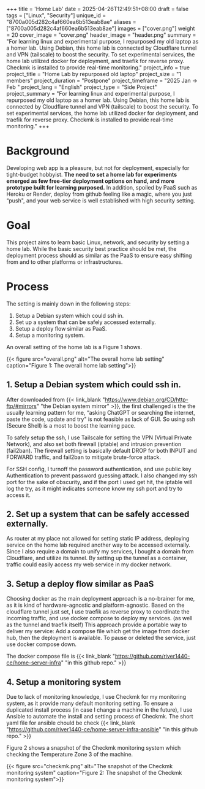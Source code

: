 +++
title = 'Home Lab'
date = 2025-04-26T12:49:51+08:00
draft = false
tags = ["Linux", "Security"]
unique_id = "8700a005d282c4af660ea6b513eab8ae"
aliases = ["8700a005d282c4af660ea6b513eab8ae"]
images = ["cover.png"]
weight = 20
cover_image = "cover.png"
header_image = "header.png"
summary = "For learning linux and experimental purpose, I repurposed my old laptop as a homer lab. Using Debian, this home lab is connected by Cloudflare tunnel and VPN (tailscale) to boost the security. To set experimental services, the home lab utilized docker for deployment, and traefik for reverse proxy. Checkmk is installed to provide real-time monitoring."
project_info = true
project_title = "Home Lab by repurposed old laptop"
project_size = "1 members"
project_duration = "Postpone"
project_timeframe = "2025 Jan → Feb "
project_lang = "English"
project_type = "Side Project"
project_summary = "For learning linux and experimental purpose, I repurposed my old laptop as a homer lab. Using Debian, this home lab is connected by Cloudflare tunnel and VPN (tailscale) to boost the security. To set experimental services, the home lab utilized docker for deployment, and traefik for reverse proxy. Checkmk is installed to provide real-time monitoring."
+++
# Background

Developing web app is a pleasure, but not for deployment, especially for tight-budget hobbyist. **The need to set a home lab for experiments emerged as few free-tier deployment options on hand, and more prototype built for learning purposed.** In addition, spoiled by PaaS such as Heroku or Render, deploy from github feeling like a magic, where you just “push", and your web service is well established with high security setting.

# Goal

This project aims to learn basic Linux, network, and security by setting a home lab. While the basic security best practice should be met, the deployment process should as similar as the PaaS to ensure easy shifting from and to other platforms or infrastructures.

# Process

The setting is mainly down in the following steps:

1. Setup a Debian system which could ssh in.
2. Set up a system that can be safely accessed externally.
3. Setup a deploy flow similar as PaaS.
4. Setup a monitoring system.

An overall setting of the home lab is a Figure 1 shows.


{{< figure src="overall.png" alt="The overall home lab setting" caption="Figure 1: The overall home lab setting">}}

## 1. Setup a Debian system which could ssh in.

After downloaded from {{< link_blank "https://www.debian.org/CD/http-ftp/#mirrors" "the Debian system mirror" >}}, the first challenged is the the usually learning pattern for me, “asking ChatGPT or searching the internet, paste the code, update and try" is not feasible as lack of GUI. So using ssh (Secure Shell) is a most to boost the learning pace.

To safely setup the ssh, I use Tailscale for setting the VPN (Virtual Private Network), and also set both firewall (iptable) and intrusion prevention (fail2ban). The firewall setting is basically default DROP for both INPUT and FORWARD traffic, and fail2ban to mitigate brute-force attack.

For SSH config, I turnoff the password authentication, and use public key Authentication to prevent password guessing attack. I also changed my ssh port for the sake of obscurity, and if the port I used get hit, the iptable will log the try, as it might indicates someone know my ssh port and try to access it.

## 2. **Set up a system that can be safely accessed externally.**

As router at my place not allowed for setting static IP address, deploying service on the home lab required another way to be accessed externally. Since I also require a domain to unify my services, I bought a domain from Cloudflare, and utilize its tunnel. By setting up the tunnel as a container, traffic could easily access my web service in my docker network.

## 3. Setup a deploy flow similar as PaaS

Choosing docker as the main deployment approach is a no-brainer for me, as it is kind of hardware-agnostic and platform-agnostic. Based on the cloudflare tunnel just set, I use traefik as reverse proxy to coordinate the incoming traffic, and use docker compose to deploy my services. (as well as the tunnel and traefik itself) This approach provide a portable way to deliver my service: Add a compose file which get the image from docker hub, then the deployment is available. To pause or deleted the service, just use docker compose down.

The docker compose file is {{< link_blank "https://github.com/river1440-ce/home-server-infra" "in this github repo." >}}

## 4. Setup a monitoring system

Due to lack of monitoring knowledge, I use Checkmk for my monitoring system, as it provide many default monitoring setting. To ensure a duplicated install process (in case I change a machine in the future), I use Ansible to automate the install and setting process of Checkmk. The short yaml file for ansible chould be check {{< link_blank "https://github.com/river1440-ce/home-server-infra-ansible" "in this github repo." >}}

Figure 2 shows a snapshot of the Checkmk monitoring system which checking the Temperature Zone 3 of the machine.

{{< figure src="checkmk.png" alt="The snapshot of the Checkmk monitoring system" caption="Figure 2: The snapshot of the Checkmk monitoring system">}}